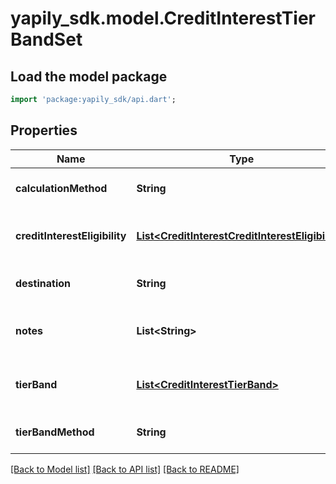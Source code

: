 # yapily_sdk.model.CreditInterestTierBandSet

## Load the model package
```dart
import 'package:yapily_sdk/api.dart';
```

## Properties
Name | Type | Description | Notes
------------ | ------------- | ------------- | -------------
**calculationMethod** | **String** |  | [optional] [default to null]
**creditInterestEligibility** | [**List&lt;CreditInterestCreditInterestEligibility&gt;**](CreditInterestCreditInterestEligibility.md) |  | [optional] [default to const []]
**destination** | **String** |  | [optional] [default to null]
**notes** | **List&lt;String&gt;** |  | [optional] [default to const []]
**tierBand** | [**List&lt;CreditInterestTierBand&gt;**](CreditInterestTierBand.md) |  | [optional] [default to const []]
**tierBandMethod** | **String** |  | [optional] [default to null]

[[Back to Model list]](../README.md#documentation-for-models) [[Back to API list]](../README.md#documentation-for-api-endpoints) [[Back to README]](../README.md)


